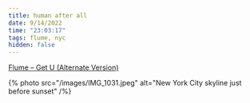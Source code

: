 ```yaml
---
title: human after all
date: 9/14/2022
time: "23:03:17"
tags: flume, nyc
hidden: false
---
```


[Flume – Get U (Alternate Version)](https://youtu.be/9S9J3vD3K_w)

{% photo src="/images/IMG_1031.jpeg" alt="New York City skyline just before sunset" /%}
